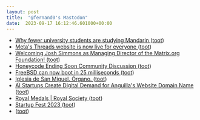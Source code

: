 ```yaml
---
layout: post
title:  "@fernand0's Mastodon"
date:  2023-09-17 16:12:46.601000+00:00
---
```

*  [Why fewer university students are studying Mandarin ](https://www.economist.com/china/2023/08/24/why-fewer-university-students-are-studying-mandari) ([toot](https://mastodon.social/@fernand0/111081368230190663))
*  [Meta's Threads website is now live for everyone ](https://www.zdnet.com/article/metas-threads-website-is-now-live-for-everyone) ([toot](https://mastodon.social/@fernand0/111081175476488771))
*  [Welcoming Josh Simmons as Managing Director of the Matrix.org Foundation! ](https://matrix.org/blog/2023/09/introducing-josh-simmons-mnaging-director) ([toot](https://mastodon.social/@fernand0/111080883115589827))
*  [Honeycode Ending Soon Community Discussion ](https://honeycodecommunity.aws/t/honeycode-ending-soon-community-discussion/2831) ([toot](https://mastodon.social/@fernand0/111080219953412207))
*  [FreeBSD can now boot in 25 milliseconds ](https://www.theregister.com/2023/08/29/freebsd_boots_in_25ms) ([toot](https://mastodon.social/@fernand0/111079957641233050))
*  [Iglesia de San Miguel. Órgano. ](https://www.flickr.com/photos/fernand0/53159036503) ([toot](https://mastodon.social/@fernand0/111079939965502926))
*  [AI Startups Create Digital Demand for Anguilla's Website Domain Name ](https://www.bloomberg.com/news/articles/2023-08-31/ai-startups-create-digital-demand-for-anguilla-s-website-domain-nam) ([toot](https://mastodon.social/@fernand0/111079747327785148))
*  [Royal Medals \| Royal Society ](https://royalsociety.org/grants-schemes-awards/awards/royal-medal) ([toot](https://mastodon.social/@fernand0/111079537422254388))
*  [Startup Fest 2023 ](https://zebraventures.eu/startupfest) ([toot](https://mastodon.social/@fernand0/111079304499513284))
*  [ ](https://mastodon.social/users/fernand0/statuses/111076558328227898/activity) ([toot](https://mastodon.social/users/fernand0/statuses/111076558328227898/activity))
